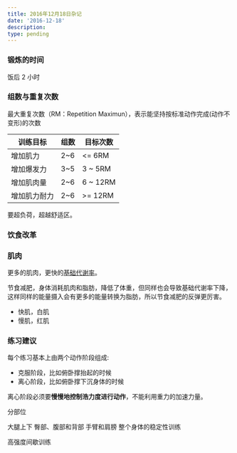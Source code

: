 ```yaml
---
title: 2016年12月18日杂记
date: '2016-12-18'
description:
type: pending
---
```


### 锻炼的时间

饭后 2 小时

### 组数与重复次数

最大重复次数（RM：Repetition Maximun），表示能坚持按标准动作完成(动作不变形)的次数

| 训练目标     | 组数 | 目标次数 |
| ---          | ---  | ---      |
| 增加肌力     | 2~6  | <= 6RM   |
| 增加爆发力   | 3~5  | 3 ~ 5RM  |
| 增加肌肉量   | 2~6  | 6 ~ 12RM |
| 增加肌力耐力 | 2~6  | >= 12RM  |




要超负荷，超越舒适区。

### 饮食改革

### 肌肉

更多的肌肉，更快的[基础代谢率][]。

节食减肥，身体消耗肌肉和脂肪，降低了体重，但同样也会导致基础代谢率下降，这样同样的能量摄入会有更多的能量转换为脂肪，所以节食减肥的反弹更厉害。

- 快肌，白肌
- 慢肌，红肌

[基础代谢率]: https://zh.wikipedia.org/wiki/%E5%9F%BA%E7%A1%80%E4%BB%A3%E8%B0%A2%E7%8E%87

### 练习建议

每个练习基本上由两个动作阶段组成:

- 克服阶段，比如俯卧撑抬起的时候
- 离心阶段，比如俯卧撑下沉身体的时候

离心阶段必须要**慢慢地控制浩力度进行动作**，不能利用重力的加速力量。

分部位

大腿上下
臀部、腹部和背部
手臂和肩膀
整个身体的稳定性训练

高强度间歇训练
